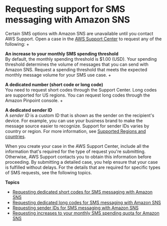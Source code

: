 # Requesting support for SMS messaging with Amazon SNS<a name="channels-sms-awssupport"></a>

Certain SMS options with Amazon SNS are unavailable until you contact AWS Support\. Open a case in the [AWS Support Center](https://console.aws.amazon.com/support/home#/) to request any of the following:
+ 

**An increase to your monthly SMS spending threshold**  
By default, the monthly spending threshold is $1\.00 \(USD\)\. Your spending threshold determines the volume of messages that you can send with Amazon SNS\. Request a spending threshold that meets the expected monthly message volume for your SMS use case\.
+ 

**A dedicated number \(short code or long code\)**  
You need to request short codes through the Support Center\. Long codes are supported for US regions\. You can request long codes through the Amazon Pinpoint console\.
+ 

**A dedicated sender ID**  
A *sender ID* is a custom ID that is shown as the sender on the recipient's device\. For example, you can use your business brand to make the message source easier to recognize\. Support for sender IDs varies by country or region\. For more information, see [Supported Regions and countries](sns-supported-regions-countries.md)\. 

When you create your case in the AWS Support Center, include all the information that's required for the type of request you're submitting\. Otherwise, AWS Support contacts you to obtain this information before proceeding\. By submitting a detailed case, you help ensure that your case is fulfilled without delays\. For the details that are required for specific types of SMS requests, see the following topics\.

**Topics**
+ [Requesting dedicated short codes for SMS messaging with Amazon SNS](channels-sms-awssupport-short-code.md)
+ [Requesting dedicated long codes for SMS messaging with Amazon SNS](channels-sms-awssupport-long-code.md)
+ [Requesting sender IDs for SMS messaging with Amazon SNS](channels-sms-awssupport-sender-id.md)
+ [Requesting increases to your monthly SMS spending quota for Amazon SNS](channels-sms-awssupport-spend-threshold.md)